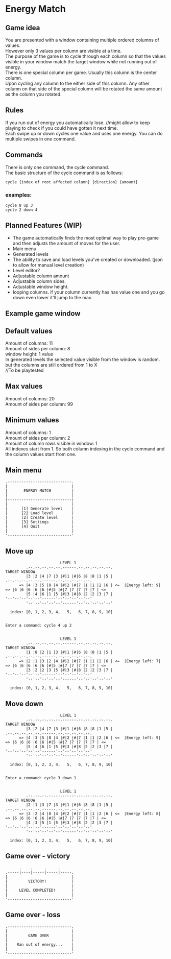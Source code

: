 # Energy Match

## Game idea

You are presented with a window containing multiple ordered columns of values. <br>
However only 3 values per column are visible at a time. <br>
The purpose of the game is to cycle through each column so that the values visible in your window match the target window while not running out of energy. <br>
There is one special column per game. Usually this column is the center column. <br> 
Upon cycling any column to the either side of this column. Any other column on that side of the special column will be rotated the same amount as the column you rotated. <br>

## Rules
If you run out of energy you automatically lose. //might allow to keep playing to check if you could have gotten it next time. <br>
Each swipe up or down cycles one value and uses one energy. You can do multiple swipes in one command. <br>


## Commands 
There is only one command, the cycle command. <br>
The basic structure of the cycle command is as follows: <br>
```
cycle {index of root affected column} {direction} {amount} 
```

### examples:
```
cycle 8 up 3
cycle 2 down 4
```


## Planned Features (WIP)
- The game automatically finds the most optimal way to play pre-game and then adjusts the amount of moves for the user.
- Main menu
- Generated levels
- The ability to save and load levels you've created or downloaded. (json to allow for manual level creation)
- Level editor?
- Adjustable column amount
- Adjustable column sides.
- Adjustable window height.
- looping columns. if your column currently has has value one and you go down even lower it'll jump to the max.

## Example game window

## Default values
Amount of columns: 11 <br>
Amount of sides per column: 8 <br>
window height: 1 value <br>
In generated levels the selected value visible from the window is random. but the columns are still ordered from 1 to X <br>
//To be playtested <br>

## Max values
Amount of columns: 20 <br>
Amount of sides per column: 99 <br>

## Minimum values 
Amount of columns: 1 <br>
Amount of sides per column: 2 <br>
Amount of column rows visible in window: 1 <br>
All indexes start from 1. So both column indexing in the cycle command and the column values start from one. 


## Main menu
```
.----------------------------.
|                            |
|       ENERGY MATCH         |
|                            |
|----------------------------|
|                            |
|      [1] Generate level    |
|      [2] Load level        |
|      [2] Create level      |
|      [3] Settings          |
|      [4] Quit              |
|                            |
'----------------------------'

```

## Move up

```
                        LEVEL 1
         .--.--.--.--.--.------.--.--.--.--.--.                                      TARGET WINDOW
         |3 |2 |4 |7 |3 |#|1 |#|6 |8 |8 |1 |5 |                          .--.--.--.--.--.------.--.--.--.--.--.
      => |4 |3 |5 |8 |4 |#|2 |#|7 |1 |1 |2 |6 | <=  |Energy left: 9|  => |6 |6 |6 |6 |6 |#|5 |#|7 |7 |7 |7 |7 | <=
         |5 |4 |6 |1 |5 |#|3 |#|8 |2 |2 |3 |7 |                          '--'--'--'--'--'------'--'--'--'--'--'  
         '--'--'--'--'--'------'--'--'--'--'--'
         
  index: [0, 1, 2, 3, 4,   5,   6, 7, 8, 9, 10]


Enter a command: cycle 4 up 2


                        LEVEL 1
         .--.--.--.--.--.------.--.--.--.--.--.                                      TARGET WINDOW
         |1 |8 |2 |1 |3 |#|1 |#|6 |8 |8 |1 |5 |                          .--.--.--.--.--.------.--.--.--.--.--.
      => |2 |1 |3 |2 |4 |#|2 |#|7 |1 |1 |2 |6 | <=  |Energy left: 7|  => |6 |6 |6 |6 |6 |#|5 |#|7 |7 |7 |7 |7 | <=
         |3 |2 |2 |3 |5 |#|3 |#|8 |2 |2 |3 |7 |                          '--'--'--'--'--'------'--'--'--'--'--'
         '--'--'--'--'--'------'--'--'--'--'--'

  index: [0, 1, 2, 3, 4,   5,   6, 7, 8, 9, 10]

```

## Move down

```     
                        LEVEL 1
         .--.--.--.--.--.------.--.--.--.--.--.                                      TARGET WINDOW
         |3 |2 |4 |7 |3 |#|1 |#|6 |8 |8 |1 |5 |                          .--.--.--.--.--.------.--.--.--.--.--.
      => |4 |3 |5 |8 |4 |#|2 |#|7 |1 |1 |2 |6 | <=  |Energy left: 9|  => |6 |6 |6 |6 |6 |#|5 |#|7 |7 |7 |7 |7 | <=
         |5 |4 |6 |1 |5 |#|3 |#|8 |2 |2 |3 |7 |                          '--'--'--'--'--'------'--'--'--'--'--' 
         '--'--'--'--'--'------'--'--'--'--'--'

  index: [0, 1, 2, 3, 4,   5,   6, 7, 8, 9, 10]


Enter a command: cycle 3 down 1


                        LEVEL 1
         .--.--.--.--.--.------.--.--.--.--.--.                                      TARGET WINDOW
         |2 |1 |3 |7 |3 |#|1 |#|6 |8 |8 |1 |5 |                          .--.--.--.--.--.------.--.--.--.--.--.
      => |3 |2 |4 |8 |4 |#|2 |#|7 |1 |1 |2 |6 | <=  |Energy left: 8|  => |6 |6 |6 |6 |6 |#|5 |#|7 |7 |7 |7 |7 | <=
         |4 |3 |5 |1 |5 |#|3 |#|8 |2 |2 |3 |7 |                          '--'--'--'--'--'------'--'--'--'--'--'   
         '--'--'--'--'--'------'--'--'--'--'--'

  index: [0, 1, 2, 3, 4,   5,   6, 7, 8, 9, 10]

```

## Game over - victory

```  
      .    .     .     .
.-----|----|-----|-----|-----.
|                            |
|         VICTORY!           |
|                            |
|     LEVEL COMPLETED!       |
|                            |
'----------------------------'

```

## Game over - loss

```                    
.----------------------------.
|                            |
|         GAME OVER          |
|                            |
|    Ran out of energy...    |
|                            |
'----------------------------'
```